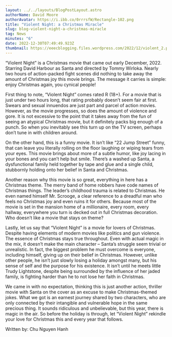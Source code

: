 ```yaml
---
layout: ../../layouts/BlogPostLayout.astro
authorName: David Moore
authorAvatar: https://i.ibb.co/0rrrsfW/Rectangle-102.png
title: "Violent Night: a Christmas Miracle"
slug: blog-violent-night-a-christmas-miracle
tag: News
minutes: "6"
date: 2022-12-30T07:49:49.923Z
thumbnail: https://eeecblogging.files.wordpress.com/2022/12/violent_2.png
---
```

“Violent Night” is a Christmas movie that came out early December, 2022. Starring David Harbour as Santa and directed by Tommy Wirloka. Nearly two hours of action-packed fight scenes did nothing to take away the amount of Christmas joy this movie brings. The message it carries is simple: enjoy Christmas again, you cynical people!

First thing to note, “Violent Night” comes rated R (18+). For a movie that is just under two hours long, that rating probably doesn’t seem fair at first. Swears and sexual innuendos are just part and parcel of action movies. However, as the movie progresses, so does the amount of violence and gore. It is not excessive to the point that it takes away from the fun of seeing an atypical Christmas movie, but it definitely packs big enough of a punch. So when you inevitably see this turn up on the TV screen, perhaps don’t tune in with children around.

On the other hand, this is a funny movie. It isn’t like “22 Jump Street” funny, that can leave you literally rolling on the floor laughing or wiping tears from your eyes. This movie brings about more of a subtle humor, like joy lacing in your bones and you can’t help but smile. There’s a washed up Santa, a dysfunctional family held together by tape and glue and a single child, stubbornly holding onto her belief in Santa and Christmas. 

Another reason why this movie is so great, everything in here has a Christmas theme. The merry band of home robbers have code names of Christmas things. The leader’s childhood trauma is related to Christmas. He even named himself Mr. Scrooge, a clear reference to a dreadful man who feels no Christmas joy and even ruins it for others. Because most of the movie is set in the mansion home of a millionaire, every room, every hallway, everywhere you turn is decked out in full Christmas decoration. Who doesn’t like a movie that stays on theme?

Lastly, let us say that “Violent Night” is a movie for lovers of Christmas. Despite having elements of modern movies like politics and gun violence. The essence of Christmas stays true throughout. Even with actual magic in the mix, it doesn’t make the main character – Santa’s struggle seem trivial or unrealistic. In fact, the biggest problem he must overcome is everyone, including himself, giving up on their belief in Christmas. However, unlike other people, he isn’t just slowly losing a holiday amongst many, but his sense of self and the purpose for his existence. It isn’t until he meets little Trudy Lightstone, despite being surrounded by the influence of her jaded family, is fighting harder than he to not lose her faith in Christmas. 

We came in with no expectation, thinking this is just another action, thriller movie with Santa on the cover as an excuse to make Christmas-themed jokes. What we got is an earnest journey shared by two characters, who are only connected by their intangible and vulnerable hope in the same precious thing. It sounds ridiculous and unbelievable, but this year, there is magic in the air. So before the holiday is through, let “Violent Night” rekindle your love for Christmas this and every year that follows.

Written by: Chu Nguyen Hanh